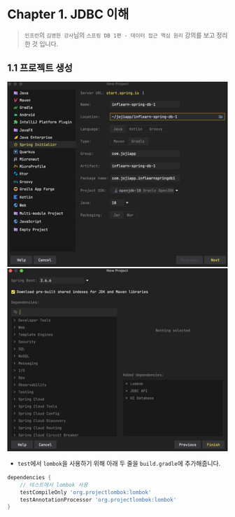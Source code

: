 # Chapter 1. JDBC 이해

> `인프런`의 `김영한 강사`님의 `스프링 DB 1편 - 데이터 접근 핵심 원리` 강의를 보고 정리한 것 입니다.

## 1.1 프로젝트 생성

![IntelliJ Spring Initializr](./image/1.png)
![IntelliJ Spring Dependencies](./image/2.png)

- `test`에서 `lombok`을 사용하기 위해 아래 두 줄을 `build.gradle`에 추가해줍니다.

```groovy
dependencies {
    // 테스트에서 lombok 사용
    testCompileOnly 'org.projectlombok:lombok'
    testAnnotationProcessor 'org.projectlombok:lombok'
}
```